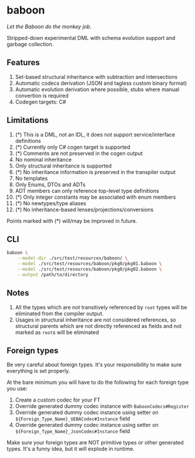 # baboon

*Let the Baboon do the monkey job*.

Stripped-down experimental DML with schema evolution support and garbage collection.

## Features

1. Set-based structural inheritance with subtraction and intersections
2. Automatic codecs derivation (JSON and tagless custom binary format)
3. Automatic evolution derivation where possible, stubs where manual convertion is required
4. Codegen targets: C#

## Limitations

1. (*) This is a DML, not an IDL, it does not support service/interface definitions
2. (*) Currently only C# cogen target is supported
3. (*) Comments are not preserved in the cogen output
4. No nominal inheritance
5. Only structural inheritance is supported
6. (*) No inheritance information is preserved in the transpiler output
7. No templates
8. Only Enums, DTOs and ADTs
9. ADT members can only reference top-level type definitions
10. (*) Only integer constants may be associated with enum members
11. (*) No newtypes/type aliases
12. (*) No inheritance-based lenses/projections/conversions

Points marked with (*) will/may be improved in future.

## CLI

```bash
baboon \
    --model-dir ./src/test/resources/baboon/ \
    --model ./src/test/resources/baboon/pkg0/pkg01.baboon \
    --model ./src/test/resources/baboon/pkg0/pkg02.baboon \
    --output /path/to/directory
```

## Notes

1. All the types which are not transitively referenced by `root` types will be eliminated from the compiler output.
2. Usages in structural inheritance are not considered references, so structural parents which are not directly referenced as fields and not marked as `root`s will be eliminated 

## Foreign types

Be very careful about foreign types. It's your responsibility to make sure everything is set properly.

At the bare minimum you will have to do the following for each foreign type you use:

1) Create a custom codec for your FT
2) Override generated dummy codec instance with `BaboonCodecs#Register`
3) Override generated dummy codec instance using setter on `${Foreign_Type_Name}_UEBACodec#Instance` field
4) Override generated dummy codec instance using setter on `${Foreign_Type_Name}_JsonCodec#Instance` field

Make sure your foreign types are NOT primitive types or other generated types. It's a funny idea, but it will explode in runtime.